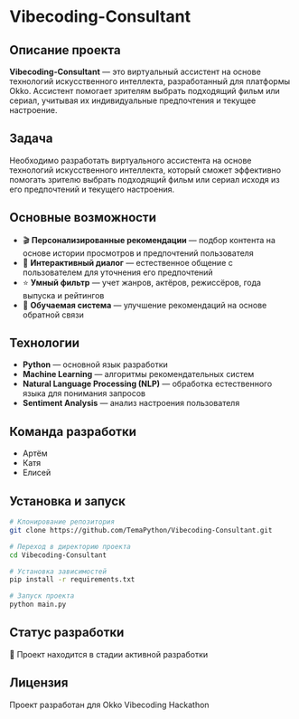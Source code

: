 # Vibecoding-Consultant

## Описание проекта

**Vibecoding-Consultant** — это виртуальный ассистент на основе технологий искусственного интеллекта, разработанный для платформы Okko. Ассистент помогает зрителям выбрать подходящий фильм или сериал, учитывая их индивидуальные предпочтения и текущее настроение.

## Задача

Необходимо разработать виртуального ассистента на основе технологий искусственного интеллекта, который сможет эффективно помогать зрителю выбрать подходящий фильм или сериал исходя из его предпочтений и текущего настроения.

## Основные возможности

- 🎬 **Персонализированные рекомендации** — подбор контента на основе истории просмотров и предпочтений пользователя
- 💬 **Интерактивный диалог** — естественное общение с пользователем для уточнения его предпочтений
- ⭐ **Умный фильтр** — учет жанров, актёров, режиссёров, года выпуска и рейтингов
- 🔄 **Обучаемая система** — улучшение рекомендаций на основе обратной связи

## Технологии

- **Python** — основной язык разработки
- **Machine Learning** — алгоритмы рекомендательных систем
- **Natural Language Processing (NLP)** — обработка естественного языка для понимания запросов
- **Sentiment Analysis** — анализ настроения пользователя

## Команда разработки

- Артём
- Катя
- Елисей

## Установка и запуск

```bash
# Клонирование репозитория
git clone https://github.com/TemaPython/Vibecoding-Consultant.git

# Переход в директорию проекта
cd Vibecoding-Consultant

# Установка зависимостей
pip install -r requirements.txt

# Запуск проекта
python main.py
```

## Статус разработки

🚧 Проект находится в стадии активной разработки

## Лицензия

Проект разработан для Okko Vibecoding Hackathon
